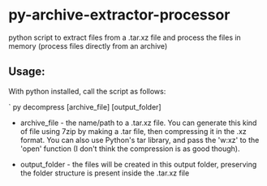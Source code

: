 # py-archive-extractor-processor
python script to extract files from a .tar.xz file and process the files in memory (process files directly from an archive)

## Usage:

With python installed, call the script as follows:

` py decompress [archive_file] [output_folder]

- archive_file - the name/path to a .tar.xz file. You can generate this kind of file using 7zip by making a .tar file, then compressing it in the .xz format. You can also use Python's tar library, and pass the 'w:xz' to the 'open' function (I don't think the compression is as good though).

- output_folder - the files will be created in this output folder, preserving the folder structure is present inside the .tar.xz file